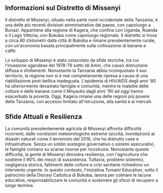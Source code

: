 ## Informazioni sul Distretto di Missenyi

Il distretto di Missenyi, situato nella parte nord-occidentale della Tanzania, è una delle più recenti divisioni amministrative del paese, con capoluogo a Bunazi. Appartiene alla regione di Kagera, che confina con Uganda, Ruanda e il Lago Vittoria, con Bukoba come capoluogo regionale. Il distretto si trova a circa 60 chilometri dalla città di Bukoba e rimane prevalentemente rurale, con un'economia basata principalmente sulla coltivazione di banane e caffè.

Lo sviluppo di Missenyi è stato ostacolato da sfide storiche, tra cui l'invasione ugandese del 1978-79 sotto Idi Amin, che causò distruzione diffusa e sfollamenti. Nonostante la Tanzania abbia riconquistato il suo territorio, la regione non si è mai completamente ripresa a causa di una riabilitazione post-bellica inadeguata. L'epidemia di HIV/AIDS degli anni '80 ha ulteriormente devastato famiglie e comunità, mentre le malattie delle colture e delle banane come il Mnyauko dagli anni '90 ad oggi hanno esacerbato la povertà. Oggi, Kagera rimane una delle regioni più povere della Tanzania, con accesso limitato all'istruzione, alla sanità e ai mercati.

## Sfide Attuali e Resilienza

La comunità prevalentemente agricola di Missenyi affronta difficoltà ricorrenti, dalle condizioni meteorologiche estreme (siccità, inondazioni) ai disastri naturali come il terremoto del 2016, che ha distrutto case e infrastrutture. Senza un solido sostegno governativo o sistemi assicurativi, le famiglie contano su scarse risorse per ricostruire. Nonostante queste difficoltà, la gente di Missenyi dimostra resilienza, con l'agricoltura che sostiene il 90% dei mezzi di sussistenza. Tuttavia, problemi sistemici, negligenza storica, fallimenti delle colture e crisi sanitarie richiedono un intervento urgente. In questo contesto, l'iniziativa Tumaini Education, sotto il patrocinio della Diocesi Cattolica di Bukoba, lavora per colmare le lacune educative, responsabilizzare le comunità e sostenere gli sforzi di recupero a lungo termine.